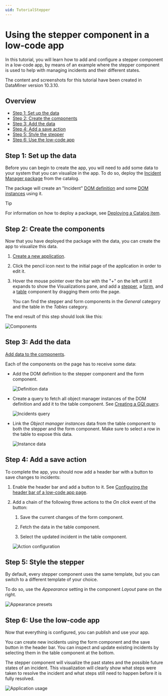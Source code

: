 ```yaml
---
uid: TutorialStepper
---
```


# Using the stepper component in a low-code app

In this tutorial, you will learn how to add and configure a stepper component in a low-code app, by means of an example where the stepper component is used to help with managing incidents and their different states.

The content and screenshots for this tutorial have been created in DataMiner version 10.3.10.

## Overview

- [Step 1: Set up the data](#step-1-set-up-the-data)
- [Step 2: Create the components](#step-2-create-the-components)
- [Step 3: Add the data](#step-3-add-the-data)
- [Step 4: Add a save action](#step-4-add-a-save-action)
- [Step 5: Style the stepper](#step-5-style-the-stepper)
- [Step 6: Use the low-code app](#step-6-use-the-low-code-app)

## Step 1: Set up the data

Before you can begin to create the app, you will need to add some data to your system that you can visualize in the app. To do so, deploy the [Incident Manager package](https://catalog.dataminer.services/catalog/4383) from the catalog.

The package will create an "Incident" [DOM definition](xref:DomDefinition) and some [DOM instances](xref:DomInstance) using it.

> [!TIP]
> For information on how to deploy a package, see [Deploying a Catalog item](xref:Deploying_a_catalog_item).

## Step 2: Create the components

Now that you have deployed the package with the data, you can create the app to visualize this data.

1. [Create a new application](xref:Creating_custom_apps).

1. Click the pencil icon next to the initial page of the application in order to edit it.

1. Hover the mouse pointer over the bar with the "+" on the left until it expands to show the Visualizations pane, and add a [stepper](xref:DashboardStepper), a [form](xref:DashboardForm), and a [table](xref:DashboardTable) component by dragging them onto the page.

   You can find the stepper and form components in the *General* category and the table in the *Tables* category.

The end result of this step should look like this:

![Components](~/user-guide/images/StepperComponents.png)

## Step 3: Add the data

[Add data to the components](xref:Adding_data_to_component).

Each of the components on the page has to receive some data:

- Add the DOM definition to the stepper component and the form component.

  ![Definition data](~/user-guide/images/StepperDefinitionData.png)

- Create a query to fetch all object manager instances of the DOM definition and add it to the table component. See [Creating a GQI query](xref:Creating_GQI_query).

  ![Incidents query](~/user-guide/images/StepperQuery.png)

- Link the *Object manager instances* data from the table component to both the stepper and the form component. Make sure to select a row in the table to expose this data.

  ![Instance data](~/user-guide/images/StepperInstanceData.png)

## Step 4: Add a save action

To complete the app, you should now add a header bar with a button to save changes to incidents:

1. Enable the header bar and add a button to it. See [Configuring the header bar of a low-code app page](xref:LowCodeApps_header_config).

1. Add a chain of the following three actions to the *On click* event of the button:

   1. Save the current changes of the form component.

   1. Fetch the data in the table component.

   1. Select the updated incident in the table component.

   ![Action configuration](~/user-guide/images/StepperActions.png)

## Step 5: Style the stepper

By default, every stepper component uses the same template, but you can switch to a different template of your choice.

To do so, use the *Appearance* setting in the component *Layout* pane on the right.

![Appearance presets](~/user-guide/images/StepperAppearance.png)

## Step 6: Use the low-code app

Now that everything is configured, you can publish and use your app.

You can create new incidents using the form component and the save button in the header bar. You can inspect and update existing incidents by selecting them in the table component at the bottom.

The stepper component will visualize the past states and the possible future states of an incident. This visualization will clearly show what steps were taken to resolve the incident and what steps still need to happen before it is fully resolved.

![Application usage](~/user-guide/images/StepperApp.gif)

